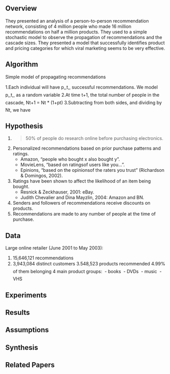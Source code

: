 Overview
--------
They presented an analysis of a person-to-person recommendation network, consisting of 4 million people who made 16 million recommendations on half a million products. They used to a simple stochastic model to observe the propagation of recommendations and the cascade sizes. They presented a model that successfully identifies product and pricing categories for which viral marketing seems to be very effective.

Algorithm
---------
Simple model of propagating recommendations

1.Each individual will have p,,t,, successful recommendations. We model p,,t,, as a random variable
2.At time t+1, the total number of people in the cascade, Nt+1 = Nt * (1+pt)
3.Subtracting from both sides, and dividing by Nt, we have

Hypothesis
----------
1. > 50% of people do research online before purchasing electronics.   
2. Personalized recommendations based on prior purchase patterns and ratings.   
   - Amazon, “people who bought x also bought y”.  
   - MovieLens, “based on ratingsof users like you…”.   
   - Epinions, “based on the opinionsof the raters you trust” (Richardson & Domingos, 2002).    
3. Ratings have been shown to affect the likelihood of an item being bought.    
   - Resnick & Zeckhauser, 2001: eBay.     
   - Judith Chevalier and Dina Mayzlin, 2004: Amazon and BN.   
4. Senders and followers of recommendations receive discounts on products.     
5. Recommendations are made to any number of people at the time of purchase.     

Data
----
Large online retailer (June 2001 to May 2003):   
1. 15,646,121 recommendations
2. 3,943,084 distinct customers
3.548,523 products recommended
4.99% of them belonging 4 main product groups:
  - books
  - DVDs
  - music
  - VHS

Experiments
-----------


Results
-------


Assumptions
-----------


Synthesis
---------


Related Papers
--------------
